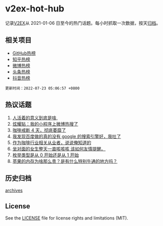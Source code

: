 # v2ex-hot-hub

 记录[V2EX](https://www.v2ex.com/)从 2021-01-06 日至今的热门话题。每小时抓取一次数据，按天[归档](archives)。
 
 ## 相关项目

- [GitHub热榜](https://github.com/lonnyzhang423/github-hot-hub)
- [知乎热榜](https://github.com/lonnyzhang423/zhihu-hot-hub)
- [微博热榜](https://github.com/lonnyzhang423/weibo-hot-hub)
- [头条热榜](https://github.com/lonnyzhang423/toutiao-hot-hub)
- [抖音热榜](https://github.com/lonnyzhang423/douyin-hot-hub)


 `更新时间：2022-07-23 05:06:57 +0800`

## 热议话题

1. [人活着的意义到底是啥,](https://www.v2ex.com/t/867903)
1. [炫耀贴：我的小程序上微博热搜了](https://www.v2ex.com/t/867966)
1. [咖啡戒断 4 天，彻底萎靡了](https://www.v2ex.com/t/867900)
1. [我发现百度做的真的没有 google 的搜索引擎好，我吐了](https://www.v2ex.com/t/867940)
1. [作为咖啡行业相关从业者，说说俺知道的](https://www.v2ex.com/t/867917)
1. [坐对面的女生整天一直咳咳咳,该如何友情提醒。](https://www.v2ex.com/t/868002)
1. [枚举类型是从 0 开始还是从 1 开始](https://www.v2ex.com/t/868018)
1. [苹果的内存为啥那么贵？是有什么特别牛通的地方吗？](https://www.v2ex.com/t/868025)

## 历史归档

[archives](archives)

## License

See the [LICENSE](LICENSE) file for license rights and limitations (MIT).
